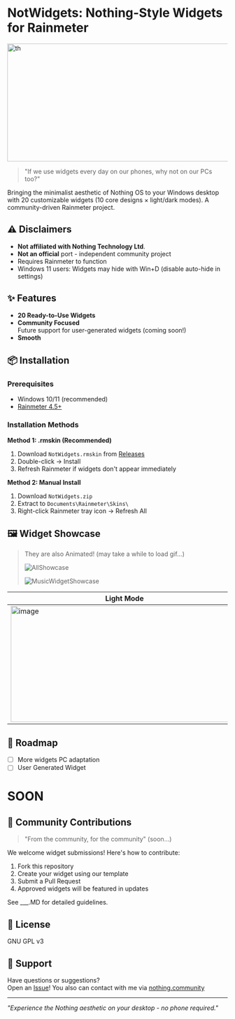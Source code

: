 # NotWidgets: Nothing-Style Widgets for Rainmeter

<img width="800" height="269" alt="th" src="https://github.com/user-attachments/assets/49dacfbf-02a9-4545-9677-9fa597376d3d" />

> "If we use widgets every day on our phones, why not on our PCs too?"

Bringing the minimalist aesthetic of Nothing OS to your Windows desktop with 20 customizable widgets (10 core designs × light/dark modes). A community-driven Rainmeter project.

## ⚠️ Disclaimers

- **Not affiliated with Nothing Technology Ltd**.
- **Not an official** port - independent community project
- Requires Rainmeter to function
- Windows 11 users: Widgets may hide with Win+D (disable auto-hide in settings)


## ✨ Features

- **20 Ready-to-Use Widgets**  
- **Community Focused**  
  Future support for user-generated widgets (coming soon!)
- **Smooth**  

## 📦 Installation

### Prerequisites
- Windows 10/11 (recommended)
- [Rainmeter 4.5+](https://www.rainmeter.net/)

### Installation Methods

**Method 1: .rmskin (Recommended)**
1. Download `NotWidgets.rmskin` from [Releases](link-to-releases)
2. Double-click → Install
3. Refresh Rainmeter if widgets don't appear immediately

**Method 2: Manual Install**
1. Download `NotWidgets.zip`
2. Extract to `Documents\Rainmeter\Skins\`
3. Right-click Rainmeter tray icon → Refresh All

## 🖼️ Widget Showcase

> They are also Animated! (may take a while to load gif...)
>
> ![AllShowcase](https://github.com/user-attachments/assets/96cee0f2-1df7-4920-bbd3-7bda76a7f86b)
>
> ![MusicWidgetShowcase](https://github.com/user-attachments/assets/9c4e45d2-2106-4cd7-b2d7-9630513ac9a3)


| Light Mode | Dark Mode |
|------------|-----------|
| <img width="520" height="265" alt="image" src="https://github.com/user-attachments/assets/0544b34a-8377-4282-bd75-48a65e2f8323" /> | <img width="520" height="265" alt="image" src="https://github.com/user-attachments/assets/7c7f2baa-b812-4c6d-b652-98146490cfb6" /> |



## 🚧 Roadmap

- [ ] More widgets PC adaptation
- [ ] User Generated Widget

# SOON
## 👥 Community Contributions

> "From the community, for the community" (soon...)


We welcome widget submissions! Here's how to contribute:

1. Fork this repository
2. Create your widget using our template
3. Submit a Pull Request
4. Approved widgets will be featured in updates

See ___.MD for detailed guidelines.

## 📜 License

GNU GPL v3

## 💬 Support

Have questions or suggestions?  
Open an [Issue](issues)!
You also can contact with me via [nothing.community](https://nothing.community/u/aramatniyofc)

---

*"Experience the Nothing aesthetic on your desktop - no phone required."*
